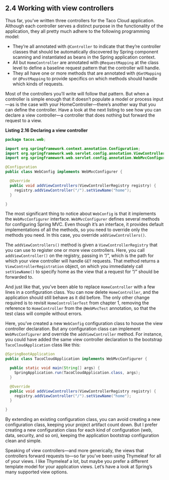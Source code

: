 ## 2.4 Working with view controllers

Thus far, you’ve written three controllers for the Taco Cloud application. Although each controller serves a distinct purpose in the functionality of the application, they all pretty much adhere to the following programming model:

* They’re all annotated with `@Controller` to indicate that they’re controller classes that should be automatically discovered by Spring component scanning and instantiated as beans in the Spring application context.
* All but `HomeController` are annotated with `@RequestMapping` at the class level to define a baseline request pattern that the controller will handle.
* They all have one or more methods that are annotated with `@GetMapping` or `@PostMapping` to provide specifics on which methods should handle which
kinds of requests.

Most of the controllers you’ll write will follow that pattern. But when a controller is simple enough that it doesn’t populate a model or process input—as is the case with your HomeController—there’s another way that you can define the controller. Have a look at the next listing to see how you can declare a view controller—a controller that does nothing but forward the request to a view.

**Listing 2.16 Declaring a view controller**
```java
package tacos.web;

import org.springframework.context.annotation.Configuration;
import org.springframework.web.servlet.config.annotation.ViewControllerRegistry;
import org.springframework.web.servlet.config.annotation.WebMvcConfigurer;

@Configuration
public class WebConfig implements WebMvcConfigurer {

  @Override
  public void addViewControllers(ViewControllerRegistry registry) {
    registry.addViewController("/").setViewName("home");
  }

}
```

The most significant thing to notice about `WebConfig` is that it implements the `WebMvcConfigurer` interface. `WebMvcConfigurer` defines several methods for configuring Spring MVC. Even though it’s an interface, it provides default implementations of all the methods, so you need to override only the methods you need. In this case, you override `addViewControllers()`.

The `addViewControllers()` method is given a `ViewControllerRegistry` that you can use to register one or more view controllers. Here, you call `addViewController()` on the registry, passing in “/”, which is the path for which your view controller will handle `GET` requests. That method returns a `ViewControllerRegistration` object, on which you immediately call `setViewName()` to specify home as the view that a request for “/” should be forwarded to.

And just like that, you’ve been able to replace `HomeController` with a few lines in a configuration class. You can now delete `HomeController`, and the application should still behave as it did before. The only other change required is to revisit `HomeControllerTest` from chapter 1, removing the reference to `HomeController` from the `@WebMvcTest` annotation, so that the test class will compile without errors.

Here, you’ve created a new `WebConfig` configuration class to house the view controller declaration. But any configuration class can implement `WebMvcConfigurer` and override the `addViewController` method. For instance, you could have added the same view controller declaration to the bootstrap `TacoCloudApplication` class like this:

```java
@SpringBootApplication
public class TacoCloudApplication implements WebMvcConfigurer {

  public static void main(String[] args) {
    SpringApplication.run(TacoCloudApplication.class, args);
  }

  @Override
  public void addViewControllers(ViewControllerRegistry registry) {
    registry.addViewController("/").setViewName("home");
  }

}
```

By extending an existing configuration class, you can avoid creating a new configuration class, keeping your project artifact count down. But I prefer creating a new configuration class for each kind of configuration (web, data, security, and so on), keeping the application bootstrap configuration clean and simple.

Speaking of view controllers—and more generically, the views that controllers forward requests to—so far you’ve been using Thymeleaf for all of your views. I like Thymeleaf a lot, but maybe you prefer a different template model for your application views. Let’s have a look at Spring’s many supported view options.


